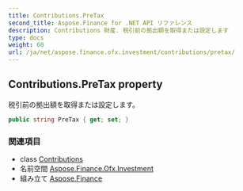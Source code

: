 ```yaml
---
title: Contributions.PreTax
second_title: Aspose.Finance for .NET API リファレンス
description: Contributions 財産. 税引前の拠出額を取得または設定します
type: docs
weight: 60
url: /ja/net/aspose.finance.ofx.investment/contributions/pretax/
---
```

## Contributions.PreTax property

税引前の拠出額を取得または設定します。

```csharp
public string PreTax { get; set; }
```

### 関連項目

* class [Contributions](../)
* 名前空間 [Aspose.Finance.Ofx.Investment](../../contributions/)
* 組み立て [Aspose.Finance](../../../)


